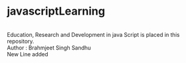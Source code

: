 # javascriptLearning
<br>
Education, Research and Development in java Script is placed in this repository.
<br>
Author : Brahmjeet Singh Sandhu
<br> 
New Line added
